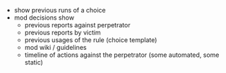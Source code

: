 - show previous runs of a choice
- mod decisions show
	- previous reports against perpetrator
	- previous reports by victim
	- previous usages of the rule (choice template)
	- mod wiki / guidelines
	- timeline of actions against the perpetrator (some automated, some static)